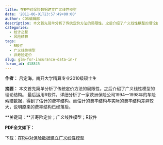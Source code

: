 ```yaml
---
title: 在R中对保险数据建立广义线性模型
date: '2011-06-01T23:57:49+00:00'
author: COS编辑部
description: 本文首先简单分析了传统定价方法的局限性，之后介绍了广义线性模型的理论结构。 最后运用R软件，详细分析了一家欧洲保险公司1994—1998年的车险索赔数据，得到了估计的费率结构。而估计的费率结构与实际的费率结构差异较大，说明原来的费率结构已经落后。
categories:
  - 统计之都
  - 风险精算
tags:
  - R软件
  - 广义线性模型
  - 非寿险定价
slug: glm-for-insurance-data-in-r
forum_id: 418845
---
```


**作者：** 吕定海，南开大学精算专业2010级硕士生

**摘要：** 本文首先简单分析了传统定价方法的局限性，之后介绍了广义线性模型的理论结构。 最后运用R软件，详细分析了一家欧洲保险公司1994—1998年的车险索赔数据，得到了估计的费率结构。而估计的费率结构与实际的费率结构差异较大，说明原来的费率结构已经落后。

**关键词：**非寿险定价；广义线性模型；R软件

**PDF全文如下：** 

下载：[在R中对保险数据建立广义线性模型](https://uploads.cosx.org/2011/06/glm-for-insurance-data-in-r.pdf)

